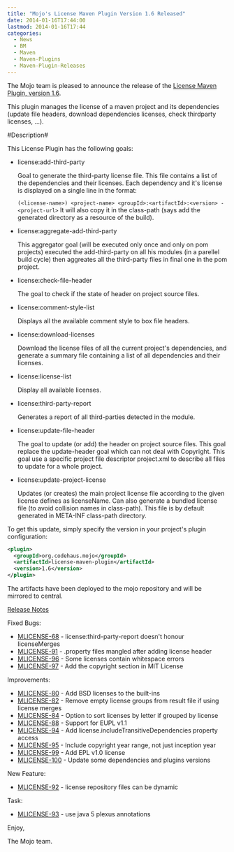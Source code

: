 ```yaml
---
title: "Mojo's License Maven Plugin Version 1.6 Released"
date: 2014-01-16T17:44:00
lastmod: 2014-01-16T17:44
categories:
  - News
  - BM
  - Maven
  - Maven-Plugins
  - Maven-Plugin-Releases
---
```

The Mojo team is pleased to announce the release of the 
[License Maven Plugin, version 1.6](http://mojo.codehaus.org/license-maven-plugin). 

This plugin manages the license of a maven project and its dependencies
(update file headers, download dependencies licenses, check thirdparty
licenses, ...).

#Description#

This License Plugin has the following goals:

* license:add-third-party

  Goal to generate the third-party license file. This file contains a list of
  the dependencies and their licenses. Each dependency and it's license is
  displayed on a single line in the format:
  
  `(<license-name>) <project-name> <groupId>:<artifactId>:<version> - <project-url>`
  It will also copy it in the class-path (says add the generated directory as a
  resource of the build).

* license:aggregate-add-third-party

  This aggregator goal (will be executed only once and only on pom projects)
  executed the add-third-party on all his modules (in a parellel build cycle)
  then aggreates all the third-party files in final one in the pom project.

* license:check-file-header

  The goal to check if the state of header on project source files.

* license:comment-style-list

  Displays all the available comment style to box file headers.

* license:download-licenses

  Download the license files of all the current project's dependencies, and
  generate a summary file containing a list of all dependencies and their
  licenses.

* license:license-list

  Display all available licenses.

* license:third-party-report

  Generates a report of all third-parties detected in the module.

* license:update-file-header

  The goal to update (or add) the header on project source files. This goal
  replace the update-header goal which can not deal with Copyright. This goal
  use a specific project file descriptor project.xml to describe all files to
  update for a whole project.

* license:update-project-license

  Updates (or creates) the main project license file according to the given
  license defines as licenseName. Can also generate a bundled license file (to
  avoid collision names in class-path). This file is by default generated in
  META-INF class-path directory.

To get this update, simply specify the version in your project's plugin
configuration: 

```xml
<plugin>
  <groupId>org.codehaus.mojo</groupId>
  <artifactId>license-maven-plugin</artifactId>
  <version>1.6</version>
</plugin>
```


The artifacts have been deployed to the mojo repository and will be
mirrored to central.

<!-- more -->

[Release Notes](https://jira.codehaus.org/secure/ReleaseNote.jspa?projectId=12330&version=19576)

Fixed Bugs:

 * [MLICENSE-68](https://issues.apache.org/jira/browse/MLICENSE-68) - license:third-party-report doesn't honour licenseMerges
 * [MLICENSE-91](https://issues.apache.org/jira/browse/MLICENSE-91) - .property files mangled after adding license header
 * [MLICENSE-96](https://issues.apache.org/jira/browse/MLICENSE-96) - Some licenses contain whitespace errors
 * [MLICENSE-97](https://issues.apache.org/jira/browse/MLICENSE-97) - Add the copyright section in MIT License

Improvements:

 * [MLICENSE-80](https://issues.apache.org/jira/browse/MLICENSE-80) - Add BSD licenses to the built-ins
 * [MLICENSE-82](https://issues.apache.org/jira/browse/MLICENSE-82) - Remove empty license groups from result file if using license merges
 * [MLICENSE-84](https://issues.apache.org/jira/browse/MLICENSE-84) - Option to sort licenses by letter if grouped by license
 * [MLICENSE-88](https://issues.apache.org/jira/browse/MLICENSE-88) - Support for EUPL v1.1
 * [MLICENSE-94](https://issues.apache.org/jira/browse/MLICENSE-94) - Add license.includeTransitiveDependencies property access
 * [MLICENSE-95](https://issues.apache.org/jira/browse/MLICENSE-95) - Include copyright year range, not just inception year
 * [MLICENSE-99](https://issues.apache.org/jira/browse/MLICENSE-99) - Add  EPL v1.0 license
 * [MLICENSE-100](https://issues.apache.org/jira/browse/MLICENSE-100) - Update some dependencies and plugins versions

New Feature:

 * [MLICENSE-92](https://issues.apache.org/jira/browse/MLICENSE-92) - license repository files can be dynamic

Task:

 * [MLICENSE-93](https://issues.apache.org/jira/browse/MLICENSE-93) - use java 5 plexus annotations

Enjoy,

The Mojo team.

